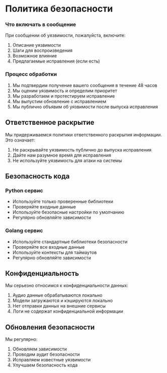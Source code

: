 # Политика безопасности

### Что включать в сообщение

При сообщении об уязвимости, пожалуйста, включите:
1. Описание уязвимости
2. Шаги для воспроизведения
3. Возможное влияние
4. Предлагаемые исправления (если есть)

### Процесс обработки

1. Мы подтвердим получение вашего сообщения в течение 48 часов
2. Мы оценим уязвимость и определим приоритет
3. Мы разработаем и протестируем исправление
4. Мы выпустим обновление с исправлением
5. Мы публично объявим об уязвимости после выпуска исправления

## Ответственное раскрытие

Мы придерживаемся политики ответственного раскрытия информации. Это означает:
1. Не раскрывайте уязвимость публично до выпуска исправления
2. Дайте нам разумное время для исправления
3. Не используйте уязвимость для атаки на системы

## Безопасность кода

### Python сервис
- Используйте только проверенные библиотеки
- Проверяйте входные данные
- Используйте безопасные настройки по умолчанию
- Регулярно обновляйте зависимости

### Golang сервис
- Используйте стандартные библиотеки безопасности
- Проверяйте все входные данные
- Используйте контексты для таймаутов
- Регулярно обновляйте зависимости

## Конфиденциальность

Мы серьезно относимся к конфиденциальности данных:
1. Аудио данные обрабатываются локально
2. Модели загружаются и кэшируются локально
3. Нет отправки данных на внешние сервисы
4. Логи не содержат конфиденциальной информации

## Обновления безопасности

Мы регулярно:
1. Обновляем зависимости
2. Проводим аудит безопасности
3. Исправляем известные уязвимости
4. Улучшаем безопасность кода 
